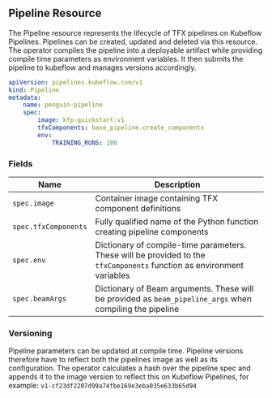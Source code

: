 ## Pipeline Resource

The Pipeline resource represents the lifecycle of TFX pipelines on Kubeflow Pipelines. Pipelines can be created, updated and deleted via this resource. The operator compiles the pipeline into a deployable artifact while providing compile time parameters as environment variables. It then submits the pipeline to kubeflow and manages versions accordingly.

```yaml
apiVersion: pipelines.kubeflow.com/v1
kind: Pipeline
metadata:
    name: penguin-pipeline
    spec:
        image: kfp-quickstart:v1
        tfxComponents: base_pipeline.create_components
        env:
            TRAINING_RUNS: 100
```

### Fields

| Name | Description |
| --- | --- |
| `spec.image` | Container image containing TFX component definitions |
| `spec.tfxComponents` | Fully qualified name of the Python function creating pipeline components |
| `spec.env` | Dictionary of compile-time parameters. These will be provided to the `tfxComponents` function as environment variables |
| `spec.beamArgs` | Dictionary of Beam arguments. These will be provided as `beam_pipeline_args` when compiling the pipeline |

### Versioning

Pipeline parameters can be updated at compile time. Pipeline versions therefore have to reflect both the pipelines image as well as its configuration. The operator calculates a hash over the pipeline spec and appends it to the image version to reflect this on Kubeflow Pipelines, for example: `v1-cf23df2207d99a74fbe169e3eba035e633b65d94`